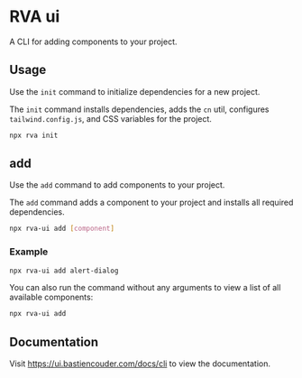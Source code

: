 # RVA ui

A CLI for adding components to your project.

## Usage

Use the `init` command to initialize dependencies for a new project.

The `init` command installs dependencies, adds the `cn` util, configures `tailwind.config.js`, and CSS variables for the project.

```bash
npx rva init
```

## add

Use the `add` command to add components to your project.

The `add` command adds a component to your project and installs all required dependencies.

```bash
npx rva-ui add [component]
```

### Example

```bash
npx rva-ui add alert-dialog
```

You can also run the command without any arguments to view a list of all available components:

```bash
npx rva-ui add
```

## Documentation

Visit https://ui.bastiencouder.com/docs/cli to view the documentation.
